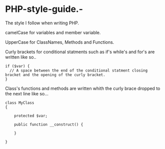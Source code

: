 # PHP-style-guide.-

The style I follow when writing PHP. 


camelCase for variables and member variable. 

UpperCase for ClassNames, Methods and Functions. 

Curly brackets for conditional statments such as if's while's and for's are written like so.. 

    if ($var) {
      // A space between the end of the conditional statment closing bracket and the opening of the curly bracket.
    }
    
    
Class's functions and methods are written whith the curly brace dropped to the next line like so... 

    class MyClass 
    {

        protected $var;
    
        public function __construct() {
      
        }
  
    }

